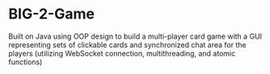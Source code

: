 # BIG-2-Game
Built on Java using OOP design to build a multi-player card game with a GUI representing sets of clickable cards and synchronized chat area for the players (utilizing WebSocket connection, multithreading, and atomic functions)

